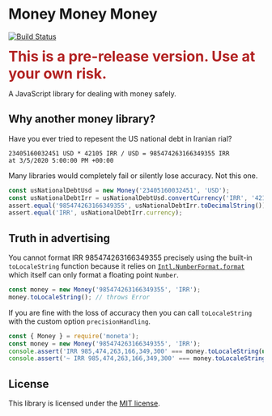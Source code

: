 # Money Money Money

[![Build Status](https://travis-ci.org/hbgl/money-money-money.svg?branch=master)](https://travis-ci.org/hbgl/money-money-money)

<span style="color:firebrick;font-size:2em;">**This is a pre-release version. Use at your own risk.**</span>

A JavaScript library for dealing with money safely.

## Why another money library?

Have you ever tried to repesent the US national debt in Iranian rial?

```
23405160032451 USD * 42105 IRR / USD = 985474263166349355 IRR
at 3/5/2020 5:00:00 PM +00:00
```

Many libraries would completely fail or silently lose accuracy. Not this one.

```javascript
const usNationalDebtUsd = new Money('23405160032451', 'USD');
const usNationalDebtIrr = usNationalDebtUsd.convertCurrency('IRR', '42105');
assert.equal('985474263166349355', usNationalDebtIrr.toDecimalString());
assert.equal('IRR', usNationalDebtIrr.currency);
```

## Truth in advertising

You cannot format IRR 985474263166349355 precisely using the built-in `toLocaleString` function because it relies on [`Intl.NumberFormat.format`](https://developer.mozilla.org/en-US/docs/Web/JavaScript/Reference/Global_Objects/NumberFormat/format) which itself can only format a floating point `Number`.

```javascript
const money = new Money('985474263166349355', 'IRR');
money.toLocaleString(); // throws Error
```

If you are fine with the loss of accuracy then you can call `toLocaleString` with the custom option `precisionHandling`.

```javascript
const { Money } = require('moneta');
const money = new Money('985474263166349355', 'IRR');
console.assert('IRR 985,474,263,166,349,300' === money.toLocaleString(undefined, { precisionHandling: 'unchecked' }));
console.assert('~ IRR 985,474,263,166,349,300' === money.toLocaleString(undefined, { precisionHandling: 'show_imprecision' }));
```

## License

This library is licensed under the [MIT license](https://opensource.org/licenses/MIT).